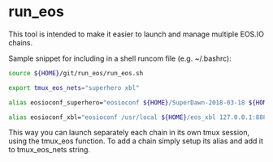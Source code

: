 # run_eos

This tool is intended to make it easier to launch and manage multiple EOS.IO chains.

Sample snippet for including in a shell runcom file (e.g. ~/.bashrc):

```sh
source ${HOME}/git/run_eos/run_eos.sh

export tmux_eos_nets="superhero xbl"

alias eosioconf_superhero="eosioconf ${HOME}/SuperDawn-2018-03-18 ${HOME}/eos_superhero 127.0.0.1:8889 127.0.0.1:9989" # 9876

alias eosioconf_xbl="eosioconf /usr/local ${HOME}/eos_xbl 127.0.0.1:8888 127.0.0.1:9988" # 9872
```

This way you can launch separately each chain in its own tmux session, using the tmux_eos function.
To add a chain simply setup its alias and add it to tmux_eos_nets string.


